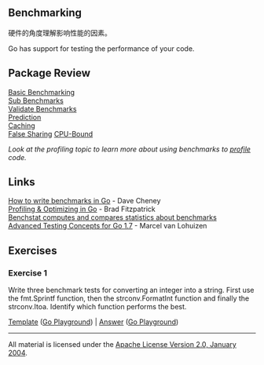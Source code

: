 ## Benchmarking
硬件的角度理解影响性能的因素。

Go has support for testing the performance of your code.

## Package Review

[Basic Benchmarking](example1/basic_test.go)  
[Sub Benchmarks](example1/sub_test.go)  
[Validate Benchmarks](example3/merge_sort_validate_test.go)  
[Prediction](prediction/prediction.md)  
[Caching](caching/caching.md)  
[False Sharing](falsesharing/Readme.md)
[CPU-Bound](falsesharing/Readme.md)

_Look at the profiling topic to learn more about using benchmarks to [profile](../../profiling/README.md) code._

## Links

[How to write benchmarks in Go](https://dave.cheney.net/2013/06/30/how-to-write-benchmarks-in-go) - Dave Cheney    
[Profiling & Optimizing in Go](https://www.youtube.com/watch?v=xxDZuPEgbBU) - Brad Fitzpatrick    
[Benchstat computes and compares statistics about benchmarks](https://godoc.org/golang.org/x/perf/cmd/benchstat)    
[Advanced Testing Concepts for Go 1.7](https://speakerdeck.com/mpvl/advanced-testing-concepts-for-go-1-dot-7) - Marcel van Lohuizen

## Exercises

### Exercise 1
Write three benchmark tests for converting an integer into a string. First use the fmt.Sprintf function, then the strconv.FormatInt function and finally the strconv.Itoa. Identify which function performs the best.

[Template](exercises/template1/bench_test.go) ([Go Playground](https://play.golang.org/p/UsNRVsx-v63)) |
[Answer](exercises/exercise1/bench_test.go) ([Go Playground](https://play.golang.org/p/0JGqA9Fn9an))
___
All material is licensed under the [Apache License Version 2.0, January 2004](http://www.apache.org/licenses/LICENSE-2.0).
